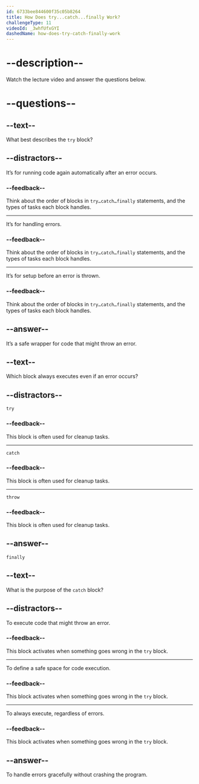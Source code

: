 ```yaml
---
id: 6733bee844600f35c05b8264
title: How Does try...catch...finally Work?
challengeType: 11
videoId: _3whfUfxGYI
dashedName: how-does-try-catch-finally-work
---
```


# --description--

Watch the lecture video and answer the questions below.

# --questions--

## --text--

What best describes the `try` block?

## --distractors--

It’s for running code again automatically after an error occurs.

### --feedback--

Think about the order of blocks in `try…catch…finally` statements, and the types of tasks each block handles.

---

It’s for handling errors.

### --feedback--

Think about the order of blocks in `try…catch…finally` statements, and the types of tasks each block handles.

---

It’s for setup before an error is thrown.

### --feedback--

Think about the order of blocks in `try…catch…finally` statements, and the types of tasks each block handles.

## --answer--

It’s a safe wrapper for code that might throw an error.

## --text--

Which block always executes even if an error occurs?

## --distractors--

`try`

### --feedback--

This block is often used for cleanup tasks.

---

`catch`

### --feedback--

This block is often used for cleanup tasks.

---

`throw`

### --feedback--

This block is often used for cleanup tasks.

## --answer--

`finally`

## --text--

What is the purpose of the `catch` block?

## --distractors--

To execute code that might throw an error.

### --feedback--

This block activates when something goes wrong in the `try` block.

---

To define a safe space for code execution.

### --feedback--

This block activates when something goes wrong in the `try` block.

---

To always execute, regardless of errors.

### --feedback--

This block activates when something goes wrong in the `try` block.

## --answer--

To handle errors gracefully without crashing the program.

